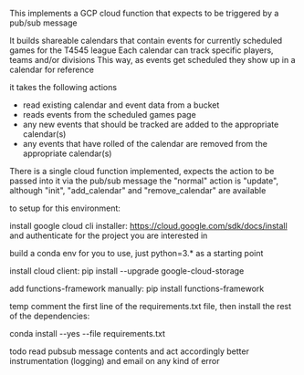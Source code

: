 This implements a GCP cloud function that expects to be triggered by a pub/sub message

It builds shareable calendars that contain events for currently scheduled games for the T4545 league
Each calendar can track specific players, teams and/or divisions
This way, as events get scheduled they show up in a calendar for reference

it takes the following actions
- read existing calendar and event data from a bucket
- reads events from the scheduled games page
- any new events that should be tracked are added to the appropriate calendar(s)
- any events that have rolled of the calendar are removed from the appropriate calendar(s)

There is a single cloud function implemented, expects the action to be passed into it via the pub/sub message
the "normal" action is "update", although "init", "add_calendar" and "remove_calendar" are available

to setup for this environment:

install google cloud cli installer: https://cloud.google.com/sdk/docs/install
and authenticate for the project you are interested in 


build a conda env for you to use, just python=3.* as a starting point

install cloud client: pip install --upgrade google-cloud-storage

add functions-framework manually: pip install functions-framework

temp comment the first line of the requirements.txt file, then install the rest of the dependencies:

conda install --yes --file requirements.txt

todo
    read pubsub message contents and act accordingly
    better instrumentation (logging) and email on any kind of error
